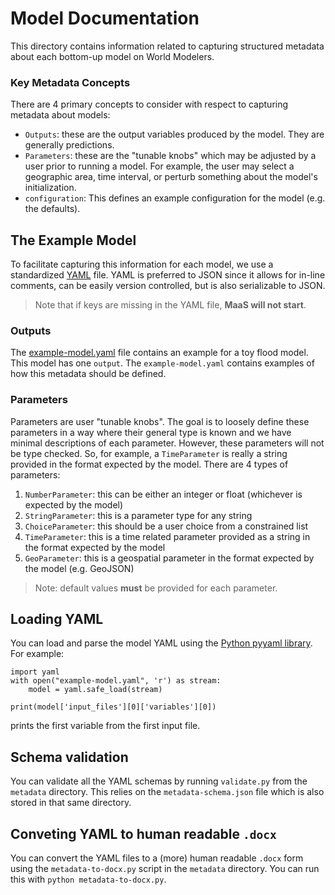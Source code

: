 # Model Documentation

This directory contains information related to capturing structured metadata about each bottom-up model on World Modelers.

### Key Metadata Concepts

There are 4 primary concepts to consider with respect to capturing metadata about models:

* `Outputs`: these are the output variables produced by the model. They are generally predictions.
* `Parameters`: these are the "tunable knobs" which may be adjusted by a user prior to running a model. For example, the user may select a geographic area, time interval, or perturb something about the model's initialization.
* `configuration`: This defines an example configuration for the model (e.g. the defaults).

## The Example Model

To facilitate capturing this information for each model, we use a standardized [YAML](https://yaml.org/) file. YAML is preferred to JSON since it allows for in-line comments, can be easily version controlled, but is also serializable to JSON. 

> Note that if keys are missing in the YAML file, **MaaS will not start**.

### Outputs

The [example-model.yaml](../metadata/example-model.yaml) file contains an example for a toy flood model. This model has one `output`. The `example-model.yaml` contains examples of how this metadata should be defined.

### Parameters

Parameters are user "tunable knobs". The goal is to loosely define these parameters in a way where their general type is known and we have minimal descriptions of each parameter. However, these parameters will not be type checked. So, for example, a `TimeParameter` is really a string provided in the format expected by the model. There are 4 types of parameters:

1. `NumberParameter`: this can be either an integer or float (whichever is expected by the model)
2. `StringParameter`: this is a parameter type for any string
3. `ChoiceParameter`: this should be a user choice from a constrained list
4. `TimeParameter`: this is a time related parameter provided as a string in the format expected by the model
5. `GeoParameter`: this is a geospatial parameter in the format expected by the model (e.g. GeoJSON)

> Note: default values **must** be provided for each parameter.

## Loading YAML

You can load and parse the model YAML using the [Python pyyaml library](https://pyyaml.org/wiki/PyYAMLDocumentation). For example:

```
import yaml
with open("example-model.yaml", 'r') as stream:
    model = yaml.safe_load(stream)

print(model['input_files'][0]['variables'][0])
```

prints the first variable from the first input file.

## Schema validation

You can validate all the YAML schemas by running `validate.py` from the `metadata` directory. This relies on the `metadata-schema.json` file which is also stored in that same directory.

## Conveting YAML to human readable `.docx`

You can convert the YAML files to a (more) human readable `.docx` form using the `metadata-to-docx.py` script in the `metadata` directory. You can run this with `python metadata-to-docx.py`.